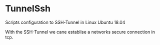 # TunnelSsh
Scripts configuration to SSH-Tunnel in Linux Ubuntu 18.04

With the SSH-Tunnel we cane establise a networks secure connection in tcp.
